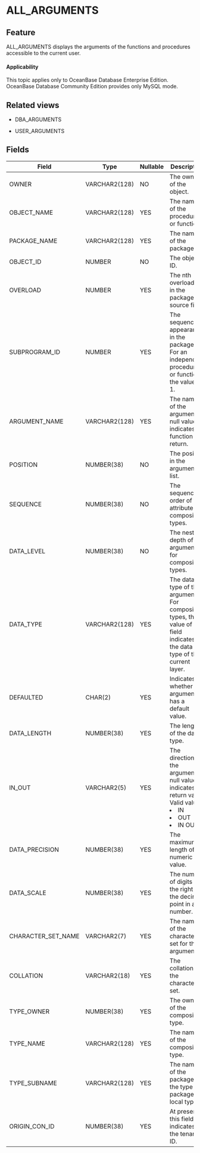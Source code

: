 # ALL_ARGUMENTS

## Feature

ALL_ARGUMENTS displays the arguments of the functions and procedures accessible to the current user.

<main id="notice" >
    <h4>Applicability</h4>
    <p>This topic applies only to OceanBase Database Enterprise Edition. OceanBase Database Community Edition provides only MySQL mode. </p>
  </main>

## Related views

* DBA_ARGUMENTS

* USER_ARGUMENTS

## Fields

| **Field**          | **Type**      | **Nullable** | **Description**                                                                                                           |
|--------------------|---------------|--------------|---------------------------------------------------------------------------------------------------------------------------|
| OWNER              | VARCHAR2(128) | NO           | The owner of the object.                                                                                                  |
| OBJECT_NAME        | VARCHAR2(128) | YES          | The name of the procedure or function.                                                                                    |
| PACKAGE_NAME       | VARCHAR2(128) | YES          | The name of the package.                                                                                                  |
| OBJECT_ID          | NUMBER        | NO           | The object ID.                                                                                                            |
| OVERLOAD           | NUMBER        | YES          | The nth overloading in the package source file.                                                                           |
| SUBPROGRAM_ID      | NUMBER        | YES          | The sequence of appearance in the package. For an independent procedure or function, the value is 1.                      |
| ARGUMENT_NAME      | VARCHAR2(128) | YES          | The name of the argument. A null value indicates a function return.                                                       |
| POSITION           | NUMBER(38)    | NO           | The position in the argument list.                                                                                        |
| SEQUENCE           | NUMBER(38)    | NO           | The sequence order of the attribute for composite types.                                                                  |
| DATA_LEVEL         | NUMBER(38)    | NO           | The nesting depth of the argument for composite types.                                                                    |
| DATA_TYPE          | VARCHAR2(128) | YES          | The data type of the argument. For composite types, the value of this field indicates the data type of the current layer. |
| DEFAULTED          | CHAR(2)       | YES          | Indicates whether the argument has a default value.                                                                       |
| DATA_LENGTH        | NUMBER(38)    | YES          | The length of the data type.                                                                                              |
| IN_OUT             | VARCHAR2(5)   | YES          | The direction of the argument. A null value indicates a return value. Valid values: <li> IN   <li> OUT   <li> IN OUT      |
| DATA_PRECISION     | NUMBER(38)    | YES          | The maximum length of a numeric value.                                                                                    |
| DATA_SCALE         | NUMBER(38)    | YES          | The number of digits on the right of the decimal point in a number.                                                       |
| CHARACTER_SET_NAME | VARCHAR2(7)   | YES          | The name of the character set for the argument.                                                                           |
| COLLATION          | VARCHAR2(18)  | YES          | The collation of the character set.                                                                                       |
| TYPE_OWNER         | NUMBER(38)    | YES          | The owner of the composite type.                                                                                          |
| TYPE_NAME          | VARCHAR2(128) | YES          | The name of the composite type.                                                                                           |
| TYPE_SUBNAME       | VARCHAR2(128) | YES          | The name of the package if the type is a package local type.                                                              |
| ORIGIN_CON_ID      | NUMBER(38)    | YES          | At present, this field indicates the tenant ID.                                                                           |
